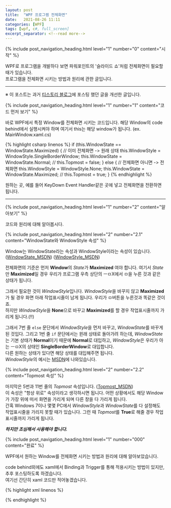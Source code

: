 ```yaml
---
layout: post
title:  "WPF 프로그램 전체화면"
date:   2021-08-26 11:11
categories: [WPF]
tags: [wpf, c#, full_screen]
excerpt_separator: <!--read more-->
---
```



<!-- header for toc -->
{% include post_navigation_heading.html level="1" number="0" content="시작" %}

WPF로 프로그램을 개발하다 보면 파워포인트의 '슬라이드 쇼'처럼 전체화면이 필요할 때가 있습니다.  
프로그램을 전체화면 시키는 방법과 원리에 관한 글입니다.
<!--read more-->

---

※ 이 포스트는 과거 [티스토리 블로그][Tistory-Post]에 포스팅 했던 글을 개선한 글입니다.


<!-- include for toc -->
{% include post_navigation_heading.html level="1" number="1" content="코드 먼저 보기" %}

바로 WPF에서 특정 Window를 전체화면 시키는 코드입니다.
해당 Window의 code behind에서 실행시켜야 하며 여기서 this는 해당 window가 됩니다. (ex. MainWindow.xaml.cs)

{% highlight csharp linenos %}
if (this.WindowState == WindowState.Maximized)
{ // 이미 전체화면 -> 원래 상태
  this.WindowStyle = WindowStyle.SingleBorderWindow;
  this.WindowState = WindowState.Normal;
  // this.Topmost = false;
}
else
{ // 전체화면 아니면 -> 전체화면
  this.WindowStyle = WindowStyle.None;
  this.WindowState = WindowState.Maximized;
  // this.Topmost = true;
}
{% endhighlight %}

원하는 곳, 예를 들어 KeyDown Event Handler같은 곳에 넣고 전체화면을 전환하면 됩니다.

---
<!-- include for toc -->
{% include post_navigation_heading.html level="1" number="2" content="알아보기" %}

코드와 원리에 대해 알아봅시다.


<!-- include for toc -->
{% include post_navigation_heading.html level="2" number="2.1" content="WindowState와 WindowStyle 속성" %}

Window는 WindowState라는 속성과 WindowStyle이라는 속성이 있습니다.  
([WindowState_MSDN][WindowState-MSDN])
([WindowStyle_MSDN][WindowStyle-MSDN])

전체화면의 기준은 먼저 **Window**의 *State*가 **Maximized** 여야 합니다.
여기서 *State*만 **Maximized**일 경우 우리가 프로그램 우측 상단의 ㅡㅁX에서 ㅁ을 누른 것과 같은 상태가 됩니다.

그래서 필요한 것이 *WindowStyle*입니다. *WindowStyle*을 바꾸지 않고 **Maximized**가 될 경우 화면 아래 작업표시줄이 남게 됩니다. 우리가 ㅁ버튼을 누른것과 똑같은 것이죠.  
하지만 *WindowStyle*을 **None**으로 바꾸고 **Maximized**를 할 경우 작업표시줄까지 가리게 됩니다.(!!)

그래서 7번 줄 `else` 문단에서 *WindowStyle*을 먼저 바꾸고, *WindowState*를 바꾸게 된 것입다.
그리고 1번 줄 `if` 문단에서는 윈래 상태로 돌아가려 하는데, *WindowState*는 기본 상태가 **Normal**이기 때문에 **Normal**로 대입하고, *WindowStyle*은 우리가 아는 ㅡㅁX의 상태인 **SingleBorderWindow**로 대입합니다.  
다른 원하는 상태가 있다면 해당 상태를 대입해주면 됩니다.  
*WindowStyle*의 예시는 [MSDN][WindowStyle-MSDN]에 나와있습니다.


<!-- include for toc -->
{% include post_navigation_heading.html level="2" number="2.2" content="Topmost 속성" %}

마지막은 5번과 11번 줄의 *Topmost* 속성입니다. ([Topmost_MSDN][Topmost-MSDN])  
이 속성은 "항상 위로" 속성이라고 생각하시면 됩니다. 어떤 상황에서도 해당 Window가 가장 위에 떠서 화면을 가리게 되며 다른 창을 다 가리게 됩니다.  
간혹 Windows 7이나 몇몇 PC에서 *WindowStyle*과 *WindowState*를 다 설정해도 작업표시줄을 가리지 못할 때가 있습니다. 그런 때 *Topmost*를 **True**로 해줄 경우 작업표시줄까지 가리게 됩니다.

***하지만 조심해서 사용해야 합니다.***


<!-- include for toc -->
{% include post_navigation_heading.html level="1" number="000" content="완료" %}

WPF에서 원하는 Window를 전체화면 시키는 방법과 원리에 대해 알아보았습니다.

code behind외에도 xaml에서 Binding과 Trigger를 통해 적용시키는 방법이 있지만, 추후 포스팅하도록 하겠습니다.  
여기선 간단히 xaml 코드만 적어놓겠습니다.

{% highlight xml linenos %}
<Style TargetType="{x:Type Window}">
    <Style.Triggers>
        <DataTrigger Binding="{Binding IsFullScreen}" Value="True">
            <Setter Property="WindowStyle" Value="None"/>
            <Setter Property="WindowState" Value="Maximized"/>
            <!--<Setter Property="Topmost" Value="True"/>-->
        </DataTrigger>
        <DataTrigger Binding="{Binding IsFullScreen}" Value="False">
            <Setter Property="WindowStyle" Value="SingleBorderWindow"/>
            <Setter Property="WindowState" Value="Normal"/>
            <!--<Setter Property="Topmost" Value="False"/>-->
        </DataTrigger>
    </Style.Triggers>
</Style>
{% endhighlight %}





[Tistory-Post]: https://gigong.tistory.com/28
[WindowState-MSDN]: https://docs.microsoft.com/ko-kr/dotnet/api/system.windows.window.windowstate
[WindowStyle-MSDN]: https://docs.microsoft.com/ko-kr/dotnet/api/system.windows.window.windowstyle
[Topmost-MSDN]: https://docs.microsoft.com/ko-kr/dotnet/api/system.windows.window.topmost